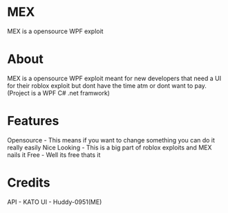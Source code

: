 # MEX
MEX is a opensource WPF exploit

# About
MEX is a opensource WPF exploit meant for new developers that need a UI for their roblox exploit but dont have the time atm or dont want to pay. (Project is a WPF C# .net framwork)

# Features
Opensource - This means if you want to change something you can do it really easily
Nice Looking - This is a big part of roblox exploits and MEX nails it
Free - Well its free thats it

# Credits
API - KATO
UI - Huddy-0951(ME)
